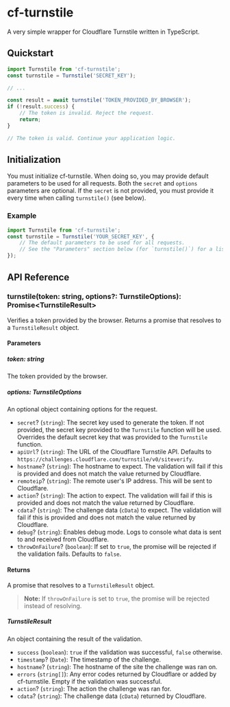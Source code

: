 # cf-turnstile
A very simple wrapper for Cloudflare Turnstile written in TypeScript.

## Quickstart
```ts
import Turnstile from 'cf-turnstile';
const turnstile = Turnstile('SECRET_KEY');

// ...

const result = await turnstile('TOKEN_PROVIDED_BY_BROWSER');
if (!result.success) {
    // The token is invalid. Reject the request.
    return;
}

// The token is valid. Continue your application logic.
```

## Initialization
You must initialize cf-turnstile. When doing so, you may provide default parameters to be used for all requests. Both the `secret` and `options` parameters are optional. If the `secret` is not provided, you must provide it every time when calling `turnstile()` (see below).

### Example
```ts
import Turnstile from 'cf-turnstile';
const turnstile = Turnstile('YOUR_SECRET_KEY', {
    // The default parameters to be used for all requests.
    // See the "Parameters" section below (for `turnstile()`) for a list.
});
```

## API Reference

### turnstile(token: string, options?: TurnstileOptions): Promise\<TurnstileResult\>
Verifies a token provided by the browser. Returns a promise that resolves to a `TurnstileResult` object.

#### Parameters

##### token: string
The token provided by the browser.

##### options: TurnstileOptions
An optional object containing options for the request.
- `secret`? (`string`): The secret key used to generate the token. If not provided, the secret key provided to the `Turnstile` function will be used. Overrides the default secret key that was provided to the `Turnstile` function.
- `apiUrl`? (`string`): The URL of the Cloudflare Turnstile API. Defaults to `https://challenges.cloudflare.com/turnstile/v0/siteverify`.
- `hostname`? (`string`): The hostname to expect. The validation will fail if this is provided and does not match the value returned by Cloudflare.
- `remoteip`? (`string`): The remote user's IP address. This will be sent to Cloudflare.
- `action`? (`string`): The action to expect. The validation will fail if this is provided and does not match the value returned by Cloudflare.
- `cdata`? (`string`): The challenge data (`cData`) to expect. The validation will fail if this is provided and does not match the value returned by Cloudflare.
- `debug`? (`string`): Enables debug mode. Logs to console what data is sent to and received from Cloudflare.
- `throwOnFailure`? (`boolean`): If set to `true`, the promise will be rejected if the validation fails. Defaults to `false`.

#### Returns
A promise that resolves to a `TurnstileResult` object.

> **Note:** If `throwOnFailure` is set to `true`, the promise will be rejected instead of resolving.

##### TurnstileResult
An object containing the result of the validation.
- `success` (`boolean`): `true` if the validation was successful, `false` otherwise.
- `timestamp`? (`Date`): The timestamp of the challenge.
- `hostname`? (`string`): The hostname of the site the challenge was ran on.
- `errors` (`string[]`): Any error codes returned by Cloudflare or added by cf-turnstile. Empty if the validation was successful.
- `action`? (`string`): The action the challenge was ran for.
- `cdata`? (`string`): The challenge data (`cData`) returned by Cloudflare.
